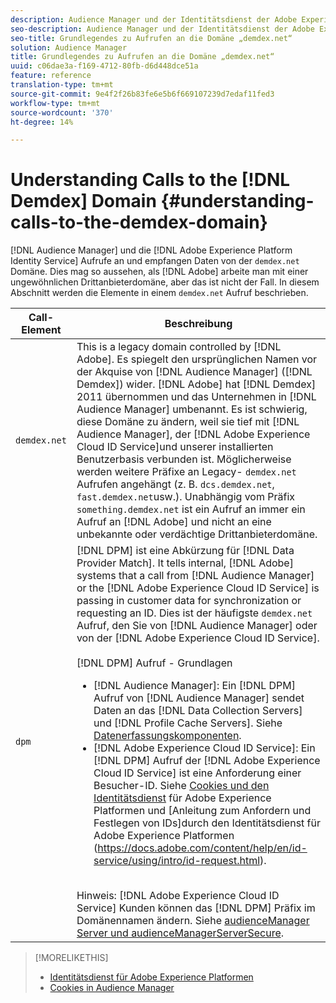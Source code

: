 ```yaml
---
description: Audience Manager und der Identitätsdienst der Adobe Experience Platform rufen Daten von der Domäne demdex.net an und empfangen diese. Dies mag so aussehen, als ob Adobe mit einer ungewöhnlichen Drittanbieterdomäne arbeitet, aber das ist nicht der Fall. In diesem Abschnitt werden die Elemente eines demdex.net-Aufrufs beschrieben.
seo-description: Audience Manager und der Identitätsdienst der Adobe Experience Platform rufen Daten von der Domäne demdex.net an und empfangen diese. Dies mag so aussehen, als ob Adobe mit einer ungewöhnlichen Drittanbieterdomäne arbeitet, aber das ist nicht der Fall. In diesem Abschnitt werden die Elemente eines demdex.net-Aufrufs beschrieben.
seo-title: Grundlegendes zu Aufrufen an die Domäne „demdex.net“
solution: Audience Manager
title: Grundlegendes zu Aufrufen an die Domäne „demdex.net“
uuid: c06dae3a-f169-4712-80fb-d6d448dce51a
feature: reference
translation-type: tm+mt
source-git-commit: 9e4f2f26b83fe6e5b6f669107239d7edaf11fed3
workflow-type: tm+mt
source-wordcount: '370'
ht-degree: 14%

---
```



# Understanding Calls to the [!DNL Demdex] Domain {#understanding-calls-to-the-demdex-domain}

[!DNL Audience Manager] und die [!DNL Adobe Experience Platform Identity Service] Aufrufe an und empfangen Daten von der `demdex.net` Domäne. Dies mag so aussehen, als [!DNL Adobe] arbeite man mit einer ungewöhnlichen Drittanbieterdomäne, aber das ist nicht der Fall. In diesem Abschnitt werden die Elemente in einem `demdex.net` Aufruf beschrieben.

| Call-Element | Beschreibung |
|---|---|
| `demdex.net` | This is a legacy domain controlled by [!DNL Adobe]. Es spiegelt den ursprünglichen Namen vor der Akquise von [!DNL Audience Manager] ([!DNL Demdex]) wider. [!DNL Adobe] hat [!DNL Demdex] 2011 übernommen und das Unternehmen in [!DNL Audience Manager] umbenannt. Es ist schwierig, diese Domäne zu ändern, weil sie tief mit [!DNL Audience Manager], der [!DNL Adobe Experience Cloud ID Service]und unserer installierten Benutzerbasis verbunden ist. Möglicherweise werden weitere Präfixe an Legacy- `demdex.net` Aufrufen angehängt (z. B. `dcs.demdex.net`, `fast.demdex.net`usw.). Unabhängig vom Präfix `something.demdex.net` ist ein Aufruf an immer ein Aufruf an [!DNL Adobe] und nicht an eine unbekannte oder verdächtige Drittanbieterdomäne. |
| `dpm` | [!DNL DPM] ist eine Abkürzung für [!DNL Data Provider Match]. It tells internal, [!DNL Adobe] systems that a call from [!DNL Audience Manager] or the [!DNL Adobe Experience Cloud ID Service] is passing in customer data for synchronization or requesting an ID. Dies ist der häufigste `demdex.net` Aufruf, den Sie von [!DNL Audience Manager] oder von der [!DNL Adobe Experience Cloud ID Service]. <br><br>[!DNL DPM] Aufruf - Grundlagen <ul><li>[!DNL Audience Manager]: Ein [!DNL DPM] Aufruf von [!DNL Audience Manager] sendet Daten an das [!DNL Data Collection Servers] und [!DNL Profile Cache Servers]. Siehe [Datenerfassungskomponenten](../reference/system-components/components-data-collection.md).</li><li>[!DNL Adobe Experience Cloud ID Service]: Ein [!DNL DPM] Aufruf der [!DNL Adobe Experience Cloud ID Service] ist eine Anforderung einer Besucher-ID. Siehe [Cookies und den Identitätsdienst](https://docs.adobe.com/content/help/de-DE/id-service/using/intro/cookies.html) für Adobe Experience Platformen und [Anleitung zum Anfordern und Festlegen von IDs]durch den Identitätsdienst für Adobe Experience Platformen (https://docs.adobe.com/content/help/en/id-service/using/intro/id-request.html).</li></ul><br>Hinweis: [!DNL Adobe Experience Cloud ID Service] Kunden können das [!DNL DPM] Präfix im Domänennamen ändern. Siehe [audienceManager Server und audienceManagerServerSecure](https://docs.adobe.com/content/help/en/id-service/using/id-service-api/configurations/subdomain-config.html). |

>[!MORELIKETHIS]
>
>* [Identitätsdienst für Adobe Experience Platformen](https://docs.adobe.com/content/help/de-DE/id-service/using/home.html)
>* [Cookies in Audience Manager](https://docs.adobe.com/content/help/de-DE/core-services/interface/ec-cookies/cookies-am.html)

